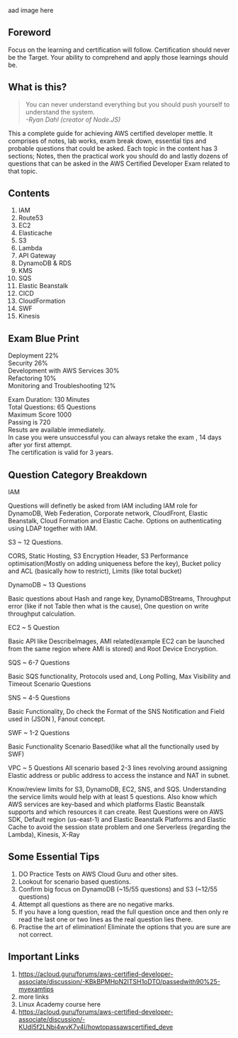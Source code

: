 aad image here
## Foreword
Focus on the learning and certification will follow. Certification should never be the Target. Your ability to comprehend and apply those learnings should be.

## What is this?
> You can never understand everything but you should push yourself to understand the system.<br/>
> *-Ryan Dahl (creator of Node.JS)*

This a complete guide for achieving AWS certified developer mettle. It comprises of notes, lab works, exam break down, essential tips and probable questions that could be asked. Each topic in the content has 3 sections; Notes, then the practical work you should do and lastly dozens of questions that can be asked in the AWS Certified Developer Exam related to that topic.

## Contents
1. IAM
1. Route53
1. EC2
1. Elasticache
1. S3
1. Lambda
1. API Gateway
1. DynamoDB & RDS
1. KMS
1. SQS
1. Elastic Beanstalk
1. CICD
1. CloudFormation
1. SWF
1. Kinesis

## Exam Blue Print
Deployment 22%<br/>
Security 26%<br/>
Development with AWS Services 30%<br/>
Refactoring 10%<br/>
Monitoring and Troubleshooting 12%<br/>

Exam Duration: 130 Minutes<br/>
Total Questions: 65 Questions<br/>
Maximum Score 1000<br/>
Passing is 720<br/>
Resuts are available immediately.<br/>
In case you were unsuccessful you can always retake the exam , 14 days after yor first attempt.<br/>
The certification is valid for 3 years.<br/>


## Question Category Breakdown

IAM

Questions will definetly be asked from IAM including IAM role for DynamoDB, Web Federation, Corporate network, CloudFront, Elastic Beanstalk, Cloud Formation and Elastic Cache.
Options on authenticating using LDAP together with IAM.

S3 ~ 12 Questions.

CORS, Static Hosting, S3 Encryption Header, S3 Performance optimisation(Mostly on adding uniqueness before the key), Bucket policy and ACL (basically how to restrict), Limits (like total bucket)

DynamoDB ~ 13 Questions

Basic questions about Hash and range key, DynamoDBStreams, Throughput error (like if not Table then what is the cause), One question on write throughput calculation.

EC2 ~ 5 Question

Basic API like DescribeImages, AMI related(example EC2 can be launched from the same region where AMI is stored) and Root Device Encryption.

SQS  ~ 6-7 Questions

Basic SQS functionality, Protocols used and, Long Polling, Max Visibility and Timeout Scenario Questions

SNS ~ 4-5 Questions

Basic Functionality, Do check the Format of the SNS Notification and Field used in (JSON ), Fanout concept.

SWF ~ 1-2 Questions

Basic Functionality Scenario Based(like what all the functionally used by SWF)

VPC ~ 5 Questions
All scenario based 2-3 lines revolving around assigning Elastic address or public address to access the instance and NAT in subnet.

Know/review limits for S3, DynamoDB, EC2, SNS, and SQS. Understanding the service limits would help with at least 5 questions.
Also know which AWS services are key-based and which platforms Elastic Beanstalk supports and which resources it can create.
Rest Questions were on AWS SDK, Default region (us-east-1) and Elastic Beanstalk Platforms and Elastic Cache to avoid the session state problem and one Serverless (regarding the Lambda), Kinesis, X-Ray

## Some Essential Tips
1. DO Practice Tests on AWS Cloud Guru and other sites.
1. Lookout for scenario based questions.
1. Confirm big focus on DynamoDB (~15/55 questions) and S3 (~12/55 questions)
1. Attempt all questions as there are no negative marks.
1. If you have a long question, read the full question once and then only re read the last one or two lines as the real question lies there.
1. Practise the art of elimination! Eliminate the options that you are sure are not correct.

## Important Links

1. https://acloud.guru/forums/aws-certified-developer-associate/discussion/-KBkBPMHpN2ITSH1oDTO/passedwith90%25-myexamtips
1. more links
1. Linux Academy course here
1. https://acloud.guru/forums/aws-certified-developer-associate/discussion/-KUdI5f2LNbi4wvK7v4I/howtopassawscertified_deve
